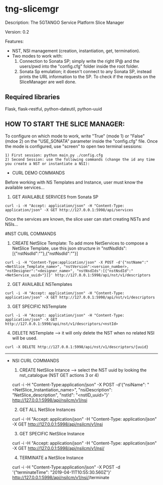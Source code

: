 # tng-slicemgr
Description: The 5GTANGO Service Platform Slice Manager

Version: 0.2

Features:
- NST, NSI management (creation, instantiation, get, termination).
- Two modes to work with:
  1) Connection to Sonata SP; simply write the right IP@ and the users/pwd into the "config.cfg" folder inside the root folder.
  2) Sonata Sp emulation; it doesn't connect to any Sonata SP, instead prints the URL information to the SP. To check if the requests on the SliceManager are well done.


## Required libraries
Flask, flask-restful, python-dateutil, python-uuid


## HOW TO START THE SLICE MANAGER:
To configure on which mode to work, write "True" (mode 1) or "False" (mdoe 2) on the "USE_SONATA" parameter inside the "config.cfg" file. Once the mode is configured, use "screen" to open two terminal sessions:

    1) First session: python main.py ./config.cfg
    2) Second Session: use the following commands (change the id any time you create a NST or instantiate a NSI):


- CURL DEMO COMMANDS

Before working with NS Templates and Instance, user must know the available services...

  1) GET AVAILABLE SERVICES from Sonata SP

    curl -i -H "Accept: application/json" -H "Content-Type: application/json" -X GET http://127.0.0.1:5998/api/services

Once the services are known, the slice user can start creating NSTs and NSIs...

#NST CURL COMMANDS
  1) CREATE NetSlice Template: To add more NetServices to compose a NetSlice Template, use this json structure in "nstNsdIds":[{"nstNsdId":"<NSuuid>"},{"nstNsdId":"<NSuuid>"}]

    curl -i -H "Content-Type:application/json" -X POST -d'{"nstName":"<NetSlice_Template_name>", "nstVersion":<version_number>, "nstDesigner":"<designer_name>", "nstNsdIds":[{"nstNsdId":"<NetService_uuid>"}]}' http://127.0.0.1:5998/api/nst/v1/descriptors

  2) GET AVAILABLE NSTemplates

    curl -i -H "Accept: application/json" -H "Content-Type: application/json" -X GET http://127.0.0.1:5998/api/nst/v1/descriptors

  3) GET SPECIFIC NSTemplate

    curl -i -H "Accept: application/json" -H "Content-Type: application/json" -X GET http://127.0.0.1:5998/api/nst/v1/descriptors/<nstId>

  4) DELETE NSTemplate --> it will only delete the NST when no related NSI will be used.

    curl -X DELETE http://127.0.0.1:5998/api/nst/v1/descriptors/{uuid}

-----------------------------------------------------------------------------------------------
- NSI CURL COMMANDS

  1) CREATE NetSlice Intance --> select the NST uuid by looking the nst_catalogue (NST GET actions 3 or 4)

    curl -i -H "Content-Type:application/json" -X POST -d'{"nsiName": "<NetSlice_Instantiation_name>", "nsiDescription": "NetSlice_description", "nstId": "<nstID_uuid>"}' http://127.0.0.1:5998/api/nsilcm/v1/nsi

  2) GET ALL NetSlice Instances

    curl -i -H "Accept: application/json" -H "Content-Type: application/json" -X GET http://127.0.0.1:5998/api/nsilcm/v1/nsi

  3) GET SPECIFIC NetSlice Instance

    curl -i -H "Accept: application/json" -H "Content-Type: application/json" -X GET http://127.0.0.1:5998/api/nsilcm/v1/nsi/<nsiId>

  4) TERMINATE a NetSlice Instance

    curl -i -H "Content-Type:application/json" -X POST -d '{"terminateTime": "2019-04-11T10:55:30.560Z"}' http://127.0.0.1:5998/api/nsilcm/v1/nsi/<nsiId>/terminate